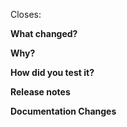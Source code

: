 <!-- Use # to add the issue this pull request is related to -->
Closes:

<!-- Describe what has changed in this PR -->
**What changed?**


<!-- Tell your future self why have you made these changes -->
**Why?**


<!-- How have you verified this change? Tested locally? Added unit test/integration/acceptance test(s)? -->
**How did you test it?**

<!-- Is it notable for release? e.g. schema updates, configuration or data migration required? If so, please mention it. -->
**Release notes**

<!-- Are there any documentation updates that should be made for these changes? -->
**Documentation Changes**
